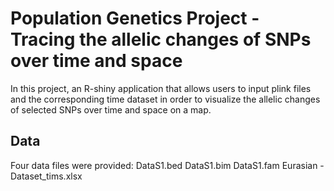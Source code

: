 # Population Genetics Project - Tracing the allelic changes of SNPs over time and space

In this project, an R-shiny application that allows users to input plink files and the corresponding time dataset in order to visualize the allelic changes of selected SNPs over time and space on a map. 

## Data

Four data files were provided:
    DataS1.bed
    DataS1.bim
    DataS1.fam
    Eurasian - Dataset_tims.xlsx


